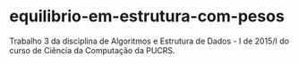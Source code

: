 # equilibrio-em-estrutura-com-pesos
Trabalho 3 da disciplina de Algoritmos e Estrutura de Dados - I de 2015/I do curso de Ciência da Computação da PUCRS.
